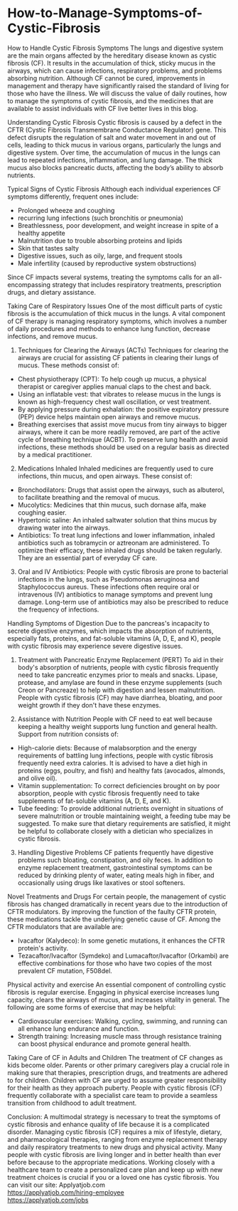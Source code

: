 # How-to-Manage-Symptoms-of-Cystic-Fibrosis
How to Handle Cystic Fibrosis Symptoms
The lungs and digestive system are the main organs affected by the hereditary disease known as cystic fibrosis (CF). It results in the accumulation of thick, sticky mucus in the airways, which can cause infections, respiratory problems, and problems absorbing nutrition. Although CF cannot be cured, improvements in management and therapy have significantly raised the standard of living for those who have the illness. We will discuss the value of daily routines, how to manage the symptoms of cystic fibrosis, and the medicines that are available to assist individuals with CF live better lives in this blog.

Understanding Cystic Fibrosis 
Cystic fibrosis is caused by a defect in the CFTR (Cystic Fibrosis Transmembrane Conductance Regulator) gene. This defect disrupts the regulation of salt and water movement in and out of cells, leading to thick mucus in various organs, particularly the lungs and digestive system. Over time, the accumulation of mucus in the lungs can lead to repeated infections, inflammation, and lung damage. The thick mucus also blocks pancreatic ducts, affecting the body’s ability to absorb nutrients.

Typical Signs of Cystic Fibrosis
Although each individual experiences CF symptoms differently, frequent ones include:

- Prolonged wheeze and coughing
- recurring lung infections (such bronchitis or pneumonia)
- Breathlessness, poor development, and weight increase in spite of a healthy appetite
- Malnutrition due to trouble absorbing proteins and lipids
- Skin that tastes salty
- Digestive issues, such as oily, large, and frequent stools
- Male infertility (caused by reproductive system obstructions)

Since CF impacts several systems, treating the symptoms calls for an all-encompassing strategy that includes respiratory treatments, prescription drugs, and dietary assistance.

Taking Care of Respiratory Issues
One of the most difficult parts of cystic fibrosis is the accumulation of thick mucus in the lungs. A vital component of CF therapy is managing respiratory symptoms, which involves a number of daily procedures and methods to enhance lung function, decrease infections, and remove mucus.

1. Techniques for Clearing the Airways (ACTs)
Techniques for clearing the airways are crucial for assisting CF patients in clearing their lungs of mucus. These methods consist of:

- Chest physiotherapy (CPT): To help cough up mucus, a physical therapist or caregiver applies manual claps to the chest and back.
- Using an inflatable vest: that vibrates to release mucus in the lungs is known as high-frequency chest wall oscillation, or vest treatment.
- By applying pressure during exhalation: the positive expiratory pressure (PEP) device helps maintain open airways and remove mucus.
- Breathing exercises that assist move mucus from tiny airways to bigger airways, where it can be more readily removed, are part of the active cycle of breathing technique (ACBT).
To preserve lung health and avoid infections, these methods should be used on a regular basis as directed by a medical practitioner.

2. Medications Inhaled
Inhaled medicines are frequently used to cure infections, thin mucus, and open airways. These consist of:

- Bronchodilators: Drugs that assist open the airways, such as albuterol, to facilitate breathing and the removal of mucus.
- Mucolytics: Medicines that thin mucus, such dornase alfa, make coughing easier.
- Hypertonic saline: An inhaled saltwater solution that thins mucus by drawing water into the airways.
- Antibiotics: To treat lung infections and lower inflammation, inhaled antibiotics such as tobramycin or aztreonam are administered.
To optimize their efficacy, these inhaled drugs should be taken regularly. They are an essential part of everyday CF care.

3. Oral and IV Antibiotics: 
People with cystic fibrosis are prone to bacterial infections in the lungs, such as Pseudomonas aeruginosa and Staphylococcus aureus. These infections often require oral or intravenous (IV) antibiotics to manage symptoms and prevent lung damage. Long-term use of antibiotics may also be prescribed to reduce the frequency of infections.

Handling Symptoms of Digestion
Due to the pancreas's incapacity to secrete digestive enzymes, which impacts the absorption of nutrients, especially fats, proteins, and fat-soluble vitamins (A, D, E, and K), people with cystic fibrosis may experience severe digestive issues.

1. Treatment with Pancreatic Enzyme Replacement (PERT)
To aid in their body's absorption of nutrients, people with cystic fibrosis frequently need to take pancreatic enzymes prior to meals and snacks. Lipase, protease, and amylase are found in these enzyme supplements (such Creon or Pancreaze) to help with digestion and lessen malnutrition. People with cystic fibrosis (CF) may have diarrhea, bloating, and poor weight growth if they don't have these enzymes.

2. Assistance with Nutrition
People with CF need to eat well because keeping a healthy weight supports lung function and general health. Support from nutrition consists of:

- High-calorie diets: Because of malabsorption and the energy requirements of battling lung infections, people with cystic fibrosis frequently need extra calories. It is advised to have a diet high in proteins (eggs, poultry, and fish) and healthy fats (avocados, almonds, and olive oil).
- Vitamin supplementation: To correct deficiencies brought on by poor absorption, people with cystic fibrosis frequently need to take supplements of fat-soluble vitamins (A, D, E, and K).
- Tube feeding: To provide additional nutrients overnight in situations of severe malnutrition or trouble maintaining weight, a feeding tube may be suggested.
To make sure that dietary requirements are satisfied, it might be helpful to collaborate closely with a dietician who specializes in cystic fibrosis.

3. Handling Digestive Problems
CF patients frequently have digestive problems such bloating, constipation, and oily feces. In addition to enzyme replacement treatment, gastrointestinal symptoms can be reduced by drinking plenty of water, eating meals high in fiber, and occasionally using drugs like laxatives or stool softeners.

Novel Treatments and Drugs
For certain people, the management of cystic fibrosis has changed dramatically in recent years due to the introduction of CFTR modulators. By improving the function of the faulty CFTR protein, these medications tackle the underlying genetic cause of CF. Among the CFTR modulators that are available are:

- Ivacaftor (Kalydeco): In some genetic mutations, it enhances the CFTR protein's activity.
- Tezacaftor/Ivacaftor (Symdeko) and Lumacaftor/Ivacaftor (Orkambi) are effective combinations for those who have two copies of the most prevalent CF mutation, F508del.

Physical activity and exercise
An essential component of controlling cystic fibrosis is regular exercise. Engaging in physical exercise increases lung capacity, clears the airways of mucus, and increases vitality in general. The following are some forms of exercise that may be helpful:

- Cardiovascular exercises: Walking, cycling, swimming, and running can all enhance lung endurance and function.
- Strength training: Increasing muscle mass through resistance training can boost physical endurance and promote general health.

Taking Care of CF in Adults and Children
The treatment of CF changes as kids become older. Parents or other primary caregivers play a crucial role in making sure that therapies, prescription drugs, and treatments are adhered to for children. Children with CF are urged to assume greater responsibility for their health as they approach puberty. People with cystic fibrosis (CF) frequently collaborate with a specialist care team to provide a seamless transition from childhood to adult treatment.

Conclusion:
A multimodal strategy is necessary to treat the symptoms of cystic fibrosis and enhance quality of life because it is a complicated disorder. Managing cystic fibrosis (CF) requires a mix of lifestyle, dietary, and pharmacological therapies, ranging from enzyme replacement therapy and daily respiratory treatments to new drugs and physical activity. Many people with cystic fibrosis are living longer and in better health than ever before because to the appropriate medications. Working closely with a healthcare team to create a personalized care plan and keep up with new treatment choices is crucial if you or a loved one has cystic fibrosis.
You can visit our site: Applyatjob.com<br>
 https://applyatjob.com/hiring-employee<br>
https://applyatjob.com/jobs
